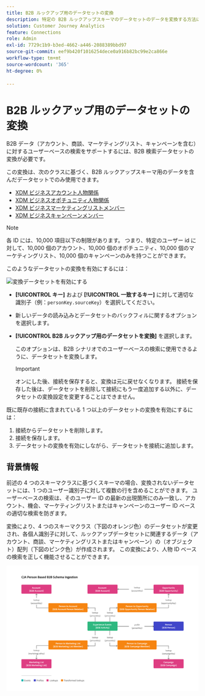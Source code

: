 ```yaml
---
title: B2B ルックアップ用のデータセットの変換
description: 特定の B2B ルックアップスキーマのデータセットのデータを変換する方法について説明します
solution: Customer Journey Analytics
feature: Connections
role: Admin
exl-id: 7729c1b9-b3ed-4662-a446-2088389bbd97
source-git-commit: eef9b420f1016254dece0a916b82bc99e2ca866e
workflow-type: tm+mt
source-wordcount: '365'
ht-degree: 0%

---
```


# B2B ルックアップ用のデータセットの変換

B2B データ（アカウント、商談、マーケティングリスト、キャンペーンを含む）に対するユーザーベースの検索をサポートするには、B2B 検索データセットの変換が必要です。

この変換は、次のクラスに基づく、B2B ルックアップスキーマ用のデータを含んだデータセットでのみ使用できます。

* [XDM ビジネスアカウント人物関係 ](https://experienceleague.adobe.com/en/docs/experience-platform/xdm/classes/b2b/business-account-person-relation)
* [XDM ビジネスオポチュニティ人物関係 ](https://experienceleague.adobe.com/en/docs/experience-platform/xdm/classes/b2b/business-opportunity-person-relation)
* [XDM ビジネスマーケティングリストメンバー ](https://experienceleague.adobe.com/en/docs/experience-platform/xdm/classes/b2b/business-marketing-list-members)
* [XDM ビジネスキャンペーンメンバー ](https://experienceleague.adobe.com/en/docs/experience-platform/xdm/classes/b2b/business-campaign-members)

>[!NOTE]
>
>各 ID には、10,000 項目以下の制限があります。 つまり、特定のユーザー id に対して、10,000 個のアカウント、10,000 個のオポチュニティ、10,000 個のマーケティングリスト、10,000 個のキャンペーンのみを持つことができます。


このようなデータセットの変換を有効にするには：

![ 変換データセットを有効にする ](assets/transform-dataset.gif)

* **[!UICONTROL キー]** および **[!UICONTROL 一致するキー]** に対して適切な識別子（例：`personKey.sourceKey`）を選択してください。

* 新しいデータの読み込みとデータセットのバックフィルに関するオプションを選択します。

* **[!UICONTROL B2B ルックアップ用のデータセットを変換]** を選択します。

  このオプションは、B2B シナリオでのユーザーベースの検索に使用できるように、データセットを変換します。


  >[!IMPORTANT]
  >
  >オンにした後、接続を保存すると、変換は元に戻せなくなります。 接続を保存した後は、データセットを削除して接続にもう一度追加する以外に、データセットの変換設定を変更することはできません。

既に既存の接続に含まれている 1 つ以上のデータセットの変換を有効にするには：

1. 接続からデータセットを削除します。
1. 接続を保存します。
1. データセットの変換を有効にしながら、データセットを接続に追加します。

## 背景情報

前述の 4 つのスキーマクラスに基づくスキーマの場合、変換されないデータセットには、1 つのユーザー識別子に対して複数の行を含めることができます。 ユーザーベースの検索は、そのユーザー ID の最新の出現箇所にのみ一致し、アカウント、機会、マーケティングリストまたはキャンペーンのユーザー ID ベースの適切な検索を防ぎます。

変換により、4 つのスキーマクラス（下図のオレンジ色）のデータセットが変更され、各個人識別子に対して、ルックアップデータセットに関連するデータ（アカウント、商談、マーケティングリストまたはキャンペーン）の（オブジェクト）配列（下図のピンク色）が作成されます。 この変換により、人物 ID ベースの検索を正しく機能させることができます。

![B2B スキーマ ](./assets/b2b-schemas.svg)
